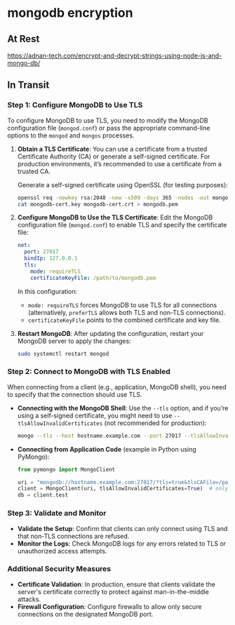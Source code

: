 
# mongodb encryption
## At Rest
https://adnan-tech.com/encrypt-and-decrypt-strings-using-node-js-and-mongo-db/

## In Transit

### Step 1: Configure MongoDB to Use TLS

To configure MongoDB to use TLS, you need to modify the MongoDB configuration file (`mongod.conf`) or pass the appropriate command-line options to the `mongod` and `mongos` processes.

1. **Obtain a TLS Certificate**: You can use a certificate from a trusted Certificate Authority (CA) or generate a self-signed certificate. For production environments, it’s recommended to use a certificate from a trusted CA.

   Generate a self-signed certificate using OpenSSL (for testing purposes):
   ```bash
   openssl req -newkey rsa:2048 -new -x509 -days 365 -nodes -out mongodb-cert.crt -keyout mongodb-cert.key
   cat mongodb-cert.key mongodb-cert.crt > mongodb.pem
   ```

2. **Configure MongoDB to Use the TLS Certificate**:
   Edit the MongoDB configuration file (`mongod.conf`) to enable TLS and specify the certificate file:

   ```yaml
   net:
     port: 27017
     bindIp: 127.0.0.1
     tls:
       mode: requireTLS
       certificateKeyFile: /path/to/mongodb.pem
   ```

   In this configuration:
   - `mode: requireTLS` forces MongoDB to use TLS for all connections (alternatively, `preferTLS` allows both TLS and non-TLS connections).
   - `certificateKeyFile` points to the combined certificate and key file.

3. **Restart MongoDB**:
   After updating the configuration, restart your MongoDB server to apply the changes:
   ```bash
   sudo systemctl restart mongod
   ```

### Step 2: Connect to MongoDB with TLS Enabled

When connecting from a client (e.g., application, MongoDB shell), you need to specify that the connection should use TLS.

- **Connecting with the MongoDB Shell**:
  Use the `--tls` option, and if you’re using a self-signed certificate, you might need to use `--tlsAllowInvalidCertificates` (not recommended for production):

  ```bash
  mongo --tls --host hostname.example.com --port 27017 --tlsAllowInvalidCertificates
  ```

- **Connecting from Application Code** (example in Python using PyMongo):
  ```python
  from pymongo import MongoClient

  uri = "mongodb://hostname.example.com:27017/?tls=true&tlsCAFile=/path/to/ca.pem"
  client = MongoClient(uri, tlsAllowInvalidCertificates=True)  # only for self-signed certificates
  db = client.test
  ```

### Step 3: Validate and Monitor

- **Validate the Setup**: Confirm that clients can only connect using TLS and that non-TLS connections are refused.
- **Monitor the Logs**: Check MongoDB logs for any errors related to TLS or unauthorized access attempts.

### Additional Security Measures

- **Certificate Validation**: In production, ensure that clients validate the server's certificate correctly to protect against man-in-the-middle attacks.
- **Firewall Configuration**: Configure firewalls to allow only secure connections on the designated MongoDB port.
